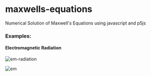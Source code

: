 # maxwells-equations
Numerical Solution of Maxwell's Equations using javascript and p5js

### Examples:
#### Electromagnetic Radiation
![em-radiation](https://github.com/TheMisterOdd/maxwells-equations/assets/36777501/881557fb-66a2-4901-94f1-0273ba3cb4b6)


![em](https://github.com/TheMisterOdd/maxwells-equations/assets/36777501/a9ae7c25-4f88-45e1-b9c2-2bee1daa80f0)


